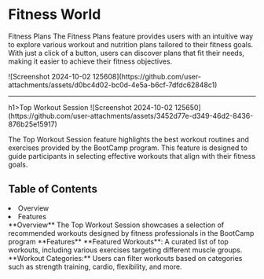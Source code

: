 <h1>Fitness World</h1>
<p>
Fitness Plans
The Fitness Plans feature provides users with an intuitive way to explore various workout and nutrition plans tailored to their fitness goals. With just a click of a button, users can discover plans that fit their needs, making it easier to achieve their fitness objectives.</p>
![Screenshot 2024-10-02 125608](https://github.com/user-attachments/assets/d0bc4d02-bc0d-4e5a-b6cf-7dfdc62848c1)

<hr/>
h1>Top Workout Session</h1>
![Screenshot 2024-10-02 125650](https://github.com/user-attachments/assets/3452d77e-d349-46d2-8436-876b25e15917)
<p>The Top Workout Session feature highlights the best workout routines and exercises provided by the BootCamp program. This feature is designed to guide participants in selecting effective workouts that align with their fitness goals.</p>
<h2>Table of Contents</h2>
<li>Overview</li>
<li>Features</li>
**Overview**
The Top Workout Session showcases a selection of recommended workouts designed by fitness professionals in the BootCamp program
**Features**
**Featured Workouts**: A curated list of top workouts, including various exercises targeting different muscle groups.
**Workout Categories:** Users can filter workouts based on categories such as strength training, cardio, flexibility, and more.

